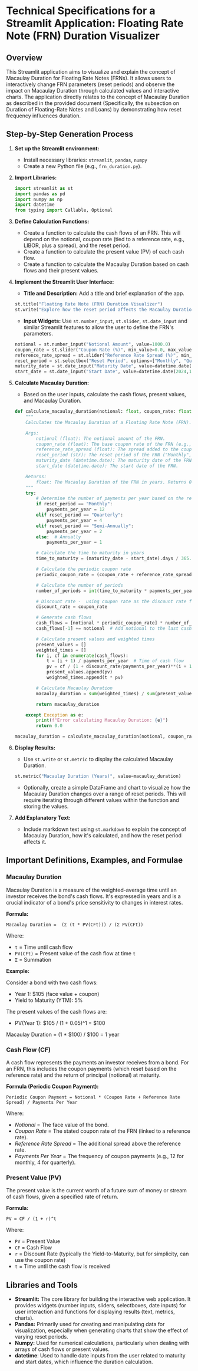 
# Technical Specifications for a Streamlit Application: Floating Rate Note (FRN) Duration Visualizer

## Overview

This Streamlit application aims to visualize and explain the concept of Macaulay Duration for Floating Rate Notes (FRNs). It allows users to interactively change FRN parameters (reset periods) and observe the impact on Macaulay Duration through calculated values and interactive charts. The application directly relates to the concept of Macaulay Duration as described in the provided document (Specifically, the subsection on Duration of Floating-Rate Notes and Loans) by demonstrating how reset frequency influences duration.

## Step-by-Step Generation Process

1.  **Set up the Streamlit environment:**
    *   Install necessary libraries: `streamlit`, `pandas`, `numpy`
    *   Create a new Python file (e.g., `frn_duration.py`).

2.  **Import Libraries:**
    ```python
    import streamlit as st
    import pandas as pd
    import numpy as np
    import datetime
    from typing import Callable, Optional
    ```

3.  **Define Calculation Functions:**
    *   Create a function to calculate the cash flows of an FRN. This will depend on the notional, coupon rate (tied to a reference rate, e.g., LIBOR, plus a spread), and the reset period.
    *   Create a function to calculate the present value (PV) of each cash flow.
    *   Create a function to calculate the Macaulay Duration based on cash flows and their present values.

4.  **Implement the Streamlit User Interface:**
    *   **Title and Description:** Add a title and brief explanation of the app.
    ```python
    st.title("Floating Rate Note (FRN) Duration Visualizer")
    st.write("Explore how the reset period affects the Macaulay Duration of an FRN.")
    ```
    *   **Input Widgets:**  Use `st.number_input`, `st.slider`, `st.date_input` and similar Streamlit features to allow the user to define the FRN's parameters.
    ```python
    notional = st.number_input("Notional Amount", value=1000.0)
    coupon_rate = st.slider("Coupon Rate (%)", min_value=0.0, max_value=10.0, value=5.0) / 100  # Divide by 100 to represent as decimal
    reference_rate_spread = st.slider("Reference Rate Spread (%)", min_value=0.0, max_value=2.0, value=1.0) / 100 # Divide by 100 to represent as decimal
    reset_period = st.selectbox("Reset Period", options=["Monthly", "Quarterly", "Semi-Annually", "Annually"], index=1)
    maturity_date = st.date_input("Maturity Date", value=datetime.date(2030, 12, 31))
    start_date = st.date_input("Start Date", value=datetime.date(2024,1,1))
    ```

5.  **Calculate Macaulay Duration:**
    *   Based on the user inputs, calculate the cash flows, present values, and Macaulay Duration.
    ```python
    def calculate_macaulay_duration(notional: float, coupon_rate: float, reference_rate_spread: float, reset_period: str, maturity_date: datetime.date, start_date: datetime.date) -> float:
        """
        Calculates the Macaulay Duration of a Floating Rate Note (FRN).

        Args:
            notional (float): The notional amount of the FRN.
            coupon_rate (float): The base coupon rate of the FRN (e.g., tied to a reference rate).
            reference_rate_spread (float): The spread added to the coupon rate.
            reset_period (str): The reset period of the FRN ("Monthly", "Quarterly", "Semi-Annually", "Annually").
            maturity_date (datetime.date): The maturity date of the FRN.
            start_date (datetime.date): The start date of the FRN.

        Returns:
            float: The Macaulay Duration of the FRN in years. Returns 0 if there is an error.
        """
        try:
            # Determine the number of payments per year based on the reset period
            if reset_period == "Monthly":
                payments_per_year = 12
            elif reset_period == "Quarterly":
                payments_per_year = 4
            elif reset_period == "Semi-Annually":
                payments_per_year = 2
            else:  # Annually
                payments_per_year = 1

            # Calculate the time to maturity in years
            time_to_maturity = (maturity_date - start_date).days / 365.25

            # Calculate the periodic coupon rate
            periodic_coupon_rate = (coupon_rate + reference_rate_spread) / payments_per_year

            # Calculate the number of periods
            number_of_periods = int(time_to_maturity * payments_per_year)

            # Discount rate -  using coupon rate as the discount rate for simplicity
            discount_rate = coupon_rate

            # Generate cash flows
            cash_flows = [notional * periodic_coupon_rate] * number_of_periods
            cash_flows[-1] += notional  # Add notional to the last cash flow

            # Calculate present values and weighted times
            present_values = []
            weighted_times = []
            for i, cf in enumerate(cash_flows):
                t = (i + 1) / payments_per_year  # Time of cash flow
                pv = cf / (1 + discount_rate/payments_per_year)**(i + 1)
                present_values.append(pv)
                weighted_times.append(t * pv)

            # Calculate Macaulay Duration
            macaulay_duration = sum(weighted_times) / sum(present_values)

            return macaulay_duration

        except Exception as e:
            print(f"Error calculating Macaulay Duration: {e}")
            return 0.0

    macaulay_duration = calculate_macaulay_duration(notional, coupon_rate, reference_rate_spread, reset_period, maturity_date, start_date)
    ```

6.  **Display Results:**
    *   Use `st.write` or `st.metric` to display the calculated Macaulay Duration.
    ```python
    st.metric("Macaulay Duration (Years)", value=macaulay_duration)

    ```
    *   Optionally, create a simple DataFrame and chart to visualize how the Macaulay Duration changes over a range of reset periods.  This will require iterating through different values within the function and storing the values.

7.  **Add Explanatory Text:**
    *   Include markdown text using `st.markdown` to explain the concept of Macaulay Duration, how it's calculated, and how the reset period affects it.

## Important Definitions, Examples, and Formulae

### Macaulay Duration

Macaulay Duration is a measure of the weighted-average time until an investor receives the bond's cash flows. It's expressed in years and is a crucial indicator of a bond's price sensitivity to changes in interest rates.

**Formula:**

```
Macaulay Duration =  (Σ (t * PV(CFt))) / (Σ PV(CFt))
```

Where:

*   `t` = Time until cash flow
*   `PV(CFt)` = Present value of the cash flow at time `t`
*   `Σ` = Summation

**Example:**

Consider a bond with two cash flows:

*   Year 1: \$105 (face value + coupon)
*   Yield to Maturity (YTM): 5%

The present values of the cash flows are:

*   PV(Year 1): \$105 / (1 + 0.05)^1 = \$100

Macaulay Duration = (1 * \$100) / \$100 = 1 year

### Cash Flow (CF)

A cash flow represents the payments an investor receives from a bond.  For an FRN, this includes the coupon payments (which reset based on the reference rate) and the return of principal (notional) at maturity.

**Formula (Periodic Coupon Payment):**

```
Periodic Coupon Payment = Notional * (Coupon Rate + Reference Rate Spread) / Payments Per Year
```

Where:

*   *Notional* =  The face value of the bond.
*   *Coupon Rate* = The stated coupon rate of the FRN (linked to a reference rate).
*   *Reference Rate Spread* = The additional spread above the reference rate.
*   *Payments Per Year* = The frequency of coupon payments (e.g., 12 for monthly, 4 for quarterly).

### Present Value (PV)

The present value is the current worth of a future sum of money or stream of cash flows, given a specified rate of return.

**Formula:**

```
PV = CF / (1 + r)^t
```

Where:

*   `PV` = Present Value
*   `CF` = Cash Flow
*   `r` = Discount Rate (typically the Yield-to-Maturity, but for simplicity, can use the coupon rate)
*   `t` = Time until the cash flow is received

## Libraries and Tools

*   **Streamlit:** The core library for building the interactive web application. It provides widgets (number inputs, sliders, selectboxes, date inputs) for user interaction and functions for displaying results (text, metrics, charts).
*   **Pandas:** Primarily used for creating and manipulating data for visualization, especially when generating charts that show the effect of varying reset periods.
*   **Numpy:** Used for numerical calculations, particularly when dealing with arrays of cash flows or present values.
*   **datetime**: Used to handle date inputs from the user related to maturity and start dates, which influence the duration calculation.
